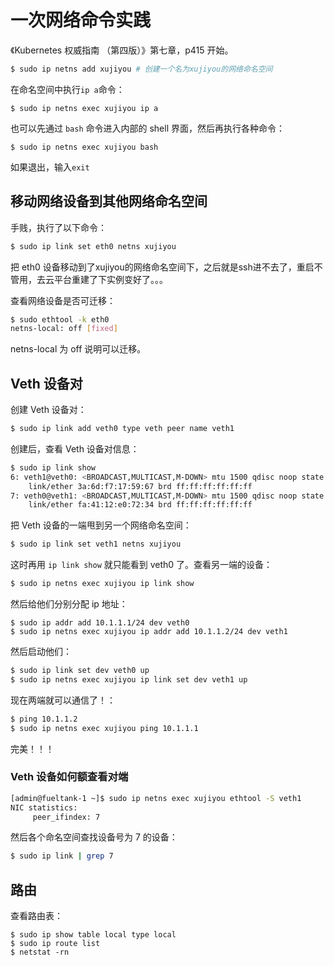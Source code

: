 # 一次网络命令实践

《Kubernetes 权威指南 （第四版）》第七章，p415 开始。

```bash
$ sudo ip netns add xujiyou # 创建一个名为xujiyou的网络命名空间
```

在命名空间中执行`ip a`命令：

```
$ sudo ip netns exec xujiyou ip a
```

也可以先通过 `bash` 命令进入内部的 shell 界面，然后再执行各种命令：

```
$ sudo ip netns exec xujiyou bash
```

如果退出，输入`exit`

## 移动网络设备到其他网络命名空间

手贱，执行了以下命令：

```bash
$ sudo ip link set eth0 netns xujiyou
```

把 eth0 设备移动到了xujiyou的网络命名空间下，之后就是ssh进不去了，重启不管用，去云平台重建了下实例变好了。。。

查看网络设备是否可迁移：

```bash
$ sudo ethtool -k eth0
netns-local: off [fixed]
```

netns-local 为 off 说明可以迁移。



## Veth 设备对

创建 Veth 设备对：

```bash
$ sudo ip link add veth0 type veth peer name veth1
```

创建后，查看 Veth 设备对信息：

```bash
$ sudo ip link show
6: veth1@veth0: <BROADCAST,MULTICAST,M-DOWN> mtu 1500 qdisc noop state DOWN mode DEFAULT group default qlen 1000
    link/ether 3a:6d:f7:17:59:67 brd ff:ff:ff:ff:ff:ff
7: veth0@veth1: <BROADCAST,MULTICAST,M-DOWN> mtu 1500 qdisc noop state DOWN mode DEFAULT group default qlen 1000
    link/ether fa:41:12:e0:72:34 brd ff:ff:ff:ff:ff:ff
```

把 Veth 设备的一端甩到另一个网络命名空间：

```bash
$ sudo ip link set veth1 netns xujiyou
```

这时再用 `ip link show` 就只能看到 veth0 了。查看另一端的设备：

```bash
$ sudo ip netns exec xujiyou ip link show
```

然后给他们分别分配 ip 地址：

```
$ sudo ip addr add 10.1.1.1/24 dev veth0
$ sudo ip netns exec xujiyou ip addr add 10.1.1.2/24 dev veth1
```

然后启动他们：

```bash
$ sudo ip link set dev veth0 up
$ sudo ip netns exec xujiyou ip link set dev veth1 up
```



现在两端就可以通信了！：

```bash
$ ping 10.1.1.2
$ sudo ip netns exec xujiyou ping 10.1.1.1
```

完美！！！



### Veth 设备如何额查看对端

```bash
[admin@fueltank-1 ~]$ sudo ip netns exec xujiyou ethtool -S veth1
NIC statistics:
     peer_ifindex: 7
```

然后各个命名空间查找设备号为 7 的设备：

```bash
$ sudo ip link | grep 7
```



## 路由

查看路由表：

```
$ sudo ip show table local type local
$ sudo ip route list
$ netstat -rn
```

